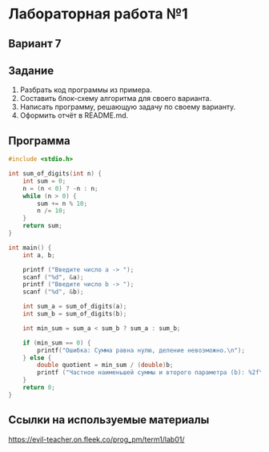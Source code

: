 # Лабораторная работа №1

## Вариант 7
## Задание
1. Разбрать код программы из примера.
2. Составить блок-схему алгоритма для своего варианта.
3. Написать программу, решающую задачу по своему варианту.
4. Оформить отчёт в README.md.

## Программа
```c
#include <stdio.h>

int sum_of_digits(int n) {
    int sum = 0;
    n = (n < 0) ? -n : n;
    while (n > 0) {
        sum += n % 10;
        n /= 10;
    }
    return sum;
}

int main() {
    int a, b;

    printf ("Введите число a -> ");
    scanf ("%d", &a);
    printf ("Введите число b -> ");
    scanf ("%d", &b);

    int sum_a = sum_of_digits(a);
    int sum_b = sum_of_digits(b);

    int min_sum = sum_a < sum_b ? sum_a : sum_b;

    if (min_sum == 0) {
        printf("Ошибка: Сумма равна нулю, деление невозможно.\n");
    } else {
        double quotient = min_sum / (double)b;
        printf ("Частное наименьшей суммы и второго параметра (b): %2f\n", quotient);
    }
    return 0;
}
```

## Ссылки на используемые материалы
https://evil-teacher.on.fleek.co/prog_pm/term1/lab01/
